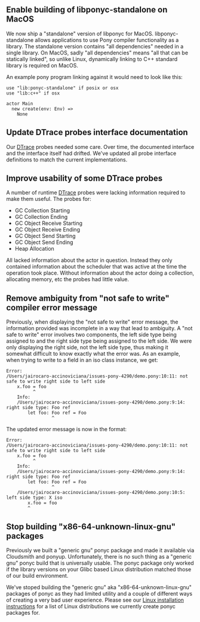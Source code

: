 ## Enable building of libponyc-standalone on MacOS

We now ship a "standalone" version of libponyc for MacOS. libponyc-standalone allows applications to use Pony compiler functionality as a library. The standalone version contains "all dependencies" needed in a single library. On MacOS, sadly "all dependencies" means "all that can be statically linked", so unlike Linux, dynamically linking to C++ standard library is required on MacOS.

An example pony program linking against it would need to look like this:

```pony
use "lib:ponyc-standalone" if posix or osx
use "lib:c++" if osx

actor Main
  new create(env: Env) =>
    None
```

## Update DTrace probes interface documentation

Our [DTrace]() probes needed some care. Over time, the documented interface and the interface itself had drifted. We've updated all probe interface definitions to match the current implementations.

## Improve usability of some DTrace probes

A number of runtime [DTrace]() probes were lacking information required to make them useful. The probes for:

- GC Collection Starting
- GC Collection Ending
- GC Object Receive Starting
- GC Object Receive Ending
- GC Object Send Starting
- GC Object Send Ending
- Heap Allocation

All lacked information about the actor in question. Instead they only contained information about the scheduler that was active at the time the operation took place. Without information about the actor doing a collection, allocating memory, etc the probes had little value.

## Remove ambiguity from "not safe to write" compiler error message

Previously, when displaying the "not safe to write" error message, the information provided was incomplete in a way that lead to ambiguity. A "not safe to write" error involves two components, the left side type being assigned to and the right side type being assigned to the left side. We were only displaying the right side, not the left side type, thus making it somewhat difficult to know exactly what the error was.
As an example, when trying to write to a field in an iso class instance, we get:

```
Error:
/Users/jairocaro-accinoviciana/issues-pony-4290/demo.pony:10:11: not safe to write right side to left side
    x.foo = foo
          ^
    Info:
    /Users/jairocaro-accinoviciana/issues-pony-4290/demo.pony:9:14: right side type: Foo ref
        let foo: Foo ref = Foo
                 ^
```

The updated error message is now in the format:

```
Error:
/Users/jairocaro-accinoviciana/issues-pony-4290/demo.pony:10:11: not safe to write right side to left side
    x.foo = foo
          ^
    Info:
    /Users/jairocaro-accinoviciana/issues-pony-4290/demo.pony:9:14: right side type: Foo ref
        let foo: Foo ref = Foo
                 ^
    /Users/jairocaro-accinoviciana/issues-pony-4290/demo.pony:10:5: left side type: X iso
        x.foo = foo
        ^
```

## Stop building "x86-64-unknown-linux-gnu" packages

Previously we built a "generic gnu" ponyc package and made it available via Cloudsmith and ponyup. Unfortunately, there is no such thing as a "generic gnu" ponyc build that is universally usable. The ponyc package only worked if the library versions on your Glibc based Linux distribution matched those of our build environment.

We've stoped building the "generic gnu" aka "x86-64-unknown-linux-gnu" packages of ponyc as they had limited utility and a couple of different ways of creating a very bad user experience. Please see our [Linux installation instructions](https://github.com/ponylang/ponyc/blob/main/INSTALL.md#linux) for a list of Linux distributions we currently create ponyc packages for.

